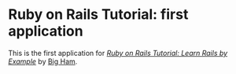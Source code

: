 # Ruby on Rails Tutorial: first application

This is the first application for [*Ruby on Rails Tutorial: Learn Rails by Example*](http://railstutorial.org/) by [Big Ham](http://michaelhartl.com/).
